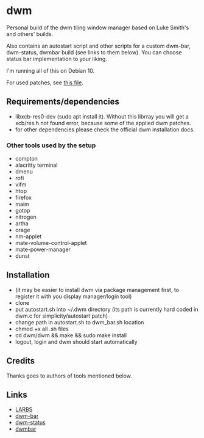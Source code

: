# dwm

Personal build of the dwm tiling window manager based on Luke Smith's and others' builds.

Also contains an autostart script and other scripts for a custom dwm-bar, dwm-status, dwmbar build (see links to them below).
You can choose status bar implementation to your liking.

I'm running all of this on Debian 10.

For used patches, see [this file](./patches).

## Requirements/dependencies

* libxcb-res0-dev (sudo apt install it). Without this librray you will get a xcb/res.h not found error, because some of the applied dwm patches.
* for other dependencies please check the official dwm installation docs.

### Other tools used by the setup

* compton
* alacritty terminal
* dmenu
* rofi
* vifm
* htop
* firefox
* maim
* gotop
* nitrogen
* artha
* orage
* nm-applet
* mate-volume-control-applet
* mate-power-manager
* dunst

## Installation
* (it may be easier to install dwm via package management first, to register it with you display manager/login tool)
* clone
* put autostart.sh into ~/.dwm directory (its path is currently hard coded in dwm.c for simplicity/autostart patch)
* change path in autostart.sh to dwm_bar.sh location
* chmod +x all .sh files
* cd dwm/dwm && make && sudo make install
* logout, login and dwm should start automatically

## Credits

Thanks goes to authors of tools mentioned below.

## Links

* [LARBS](https://larbs.xyz/)
* [dwm-bar](https://github.com/joestandring/dwm-bar)
* [dwm-status](https://github.com/s1n7ax/dwm-status)
* [dwmbar](https://github.com/Alexx2/dwmbar)
